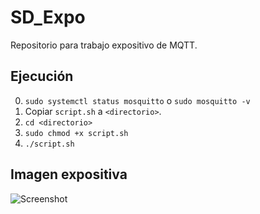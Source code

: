 # SD_Expo
Repositorio para trabajo expositivo de MQTT.

## Ejecución
0. `sudo systemctl status mosquitto` o `sudo mosquitto -v`
1. Copiar `script.sh` a `<directorio>`.
2. `cd <directorio>`
3. `sudo chmod +x script.sh`
4. `./script.sh`

## Imagen expositiva
![Screenshot](https://github.com/JLForU/SD_Expo/assets/68712197/dc4fdbf5-2c21-4e60-b9e3-9c1d6cfd7805)
